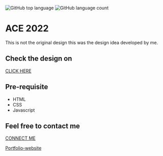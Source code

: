 ![GitHub top language](https://img.shields.io/github/languages/top/Shubham-0a/ACE-website-22?color=blue)
![GitHub language count](https://img.shields.io/github/languages/count/Shubham-0a/ACE-website-22)

<!--
![GitHub all releases](https://img.shields.io/github/downloads/Shubham-0a/ACE/total)
```diff
- This is a red colored line
+ This is a green colored line
@@ This is a purple colored line @@
```
-->
# ACE 2022
This is not the original design this was the design idea developed by me.

## Check the design on
<a href="https://shubham-0a.github.io/ACE-website-22/">CLICK HERE</a>

## Pre-requisite 
  <ul>
     <li>HTML</li>
     <li>CSS</li>
     <li>Javascript</li>
  </ul>
  
## Feel free to contact me

<a href="https://shubhamiitpkd.netlify.app/">CONNECT ME</a>

[Portfolio-website](https://shubhamiitpkd.netlify.app/)
